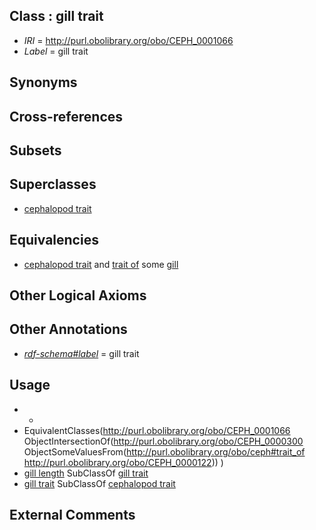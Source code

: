 
## Class : gill trait

 * *IRI* = http://purl.obolibrary.org/obo/CEPH_0001066
 * *Label* = gill trait

## Synonyms


## Cross-references


## Subsets


## Superclasses

 * [cephalopod trait](../../CEPH/00/CEPH_0000300.md)

## Equivalencies

 * [cephalopod trait](../../CEPH/00/CEPH_0000300.md) and [trait of](../../ceph#trait/of/ceph#trait_of.md) some [gill](../../CEPH/22/CEPH_0000122.md)

## Other Logical Axioms


## Other Annotations

 * *[rdf-schema#label](../../el/rdf-schema#label.md)* = gill trait

## Usage

 * -
 * EquivalentClasses(<http://purl.obolibrary.org/obo/CEPH_0001066> ObjectIntersectionOf(<http://purl.obolibrary.org/obo/CEPH_0000300> ObjectSomeValuesFrom(<http://purl.obolibrary.org/obo/ceph#trait_of> <http://purl.obolibrary.org/obo/CEPH_0000122>)) )
 * [gill length](../../CEPH/10/CEPH_0001010.md) SubClassOf [gill trait](../../CEPH/66/CEPH_0001066.md)
 * [gill trait](../../CEPH/66/CEPH_0001066.md) SubClassOf [cephalopod trait](../../CEPH/00/CEPH_0000300.md)

## External Comments


